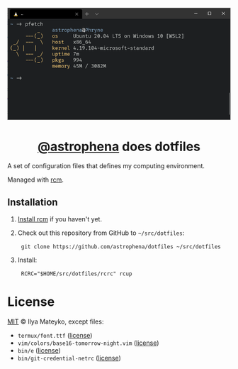 <div align="center">
  <br>
  <img src="images/wsl2.png" alt="WSL2 screenshot">
  <h1><a href="https://github.com/astrophena">@astrophena</a> does dotfiles</h1>
</div>

A set of configuration files that defines my computing environment.

Managed with [rcm](https://github.com/thoughtbot/rcm).

## Installation

1. [Install rcm](https://github.com/thoughtbot/rcm#installation)
   if you haven't yet.

2. Check out this repository from GitHub to `~/src/dotfiles`:

        git clone https://github.com/astrophena/dotfiles ~/src/dotfiles

3. Install:

        RCRC="$HOME/src/dotfiles/rcrc" rcup

# License

[MIT](LICENSE.md) © Ilya Mateyko, except files:

* `termux/font.ttf` ([license](https://github.com/tonsky/FiraCode/blob/master/LICENSE))
* `vim/colors/base16-tomorrow-night.vim` ([license](https://raw.githubusercontent.com/chriskempson/base16-vim/master/LICENSE.md))
* `bin/e` ([license](https://github.com/holman/dotfiles/blob/master/LICENSE.md))
* `bin/git-credential-netrc` ([license](https://github.com/git/git/blob/master/contrib/credential/netrc/git-credential-netrc.perl#L69))
